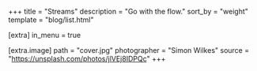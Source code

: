 +++
title = "Streams"
description = "Go with the flow."
sort_by = "weight"
template = "blog/list.html"

[extra]
in_menu = true

[extra.image]
path =  "cover.jpg"
photographer = "Simon Wilkes"
source = "https://unsplash.com/photos/jlVEj8IDPQc"
+++

